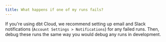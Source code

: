 ```yaml
---
title: What happens if one of my runs fails?
---
```


If you're using dbt Cloud, we recommend setting up email and Slack notifications (`Account Settings > Notifications`) for any failed runs. Then, debug these runs the same way you would debug any runs in development.
